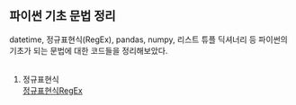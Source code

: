 ## 파이썬 기초 문법 정리

datetime, 정규표현식(RegEx), pandas, numpy, 리스트 튜플 딕셔너리 등 파이썬의 기초가 되는 문법에 대한 코드들을 정리해보았다.
<br>
<br>

1) 정규표현식 <br>
[정규표현식RegEx](./A/정규표현식RegEx.pdf)

